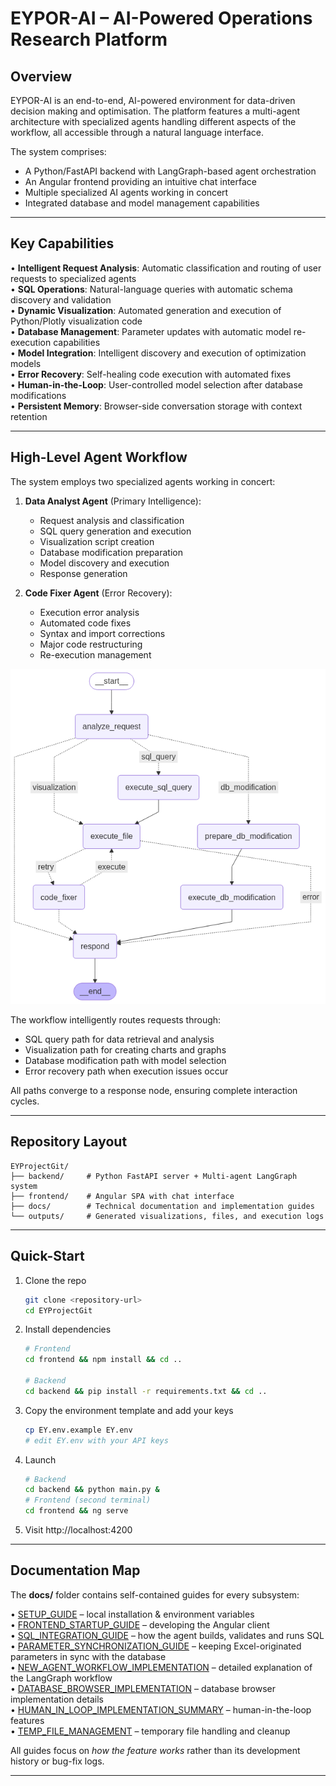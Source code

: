 # EYPOR-AI – AI-Powered Operations Research Platform

## Overview
EYPOR-AI is an end-to-end, AI-powered environment for data-driven decision making and optimisation. The platform features a multi-agent architecture with specialized agents handling different aspects of the workflow, all accessible through a natural language interface.

The system comprises:
- A Python/FastAPI backend with LangGraph-based agent orchestration
- An Angular frontend providing an intuitive chat interface
- Multiple specialized AI agents working in concert
- Integrated database and model management capabilities

---

## Key Capabilities
• **Intelligent Request Analysis**: Automatic classification and routing of user requests to specialized agents  
• **SQL Operations**: Natural-language queries with automatic schema discovery and validation  
• **Dynamic Visualization**: Automated generation and execution of Python/Plotly visualization code  
• **Database Management**: Parameter updates with automatic model re-execution capabilities  
• **Model Integration**: Intelligent discovery and execution of optimization models  
• **Error Recovery**: Self-healing code execution with automated fixes  
• **Human-in-the-Loop**: User-controlled model selection after database modifications  
• **Persistent Memory**: Browser-side conversation storage with context retention

---

## High-Level Agent Workflow

The system employs two specialized agents working in concert:

1. **Data Analyst Agent** (Primary Intelligence):
   - Request analysis and classification
   - SQL query generation and execution
   - Visualization script creation
   - Database modification preparation
   - Model discovery and execution
   - Response generation

2. **Code Fixer Agent** (Error Recovery):
   - Execution error analysis
   - Automated code fixes
   - Syntax and import corrections
   - Major code restructuring
   - Re-execution management

![Data Analyst Workflow](docs/images/data_analyst_workflow.png)

The workflow intelligently routes requests through:
- SQL query path for data retrieval and analysis
- Visualization path for creating charts and graphs
- Database modification path with model selection
- Error recovery path when execution issues occur

All paths converge to a response node, ensuring complete interaction cycles.

---

## Repository Layout
```text
EYProjectGit/
├── backend/     # Python FastAPI server + Multi-agent LangGraph system
├── frontend/    # Angular SPA with chat interface
├── docs/        # Technical documentation and implementation guides
└── outputs/     # Generated visualizations, files, and execution logs
```

---

## Quick-Start
1. Clone the repo
   ```bash
   git clone <repository-url>
   cd EYProjectGit
   ```
2. Install dependencies
   ```bash
   # Frontend
   cd frontend && npm install && cd ..

   # Backend
   cd backend && pip install -r requirements.txt && cd ..
   ```
3. Copy the environment template and add your keys
   ```bash
   cp EY.env.example EY.env
   # edit EY.env with your API keys
   ```
4. Launch
   ```bash
   # Backend
   cd backend && python main.py &
   # Frontend (second terminal)
   cd frontend && ng serve
   ```
5. Visit http://localhost:4200

---

## Documentation Map
The **docs/** folder contains self-contained guides for every subsystem:

• [SETUP_GUIDE](docs/SETUP_GUIDE.md) – local installation & environment variables  
• [FRONTEND_STARTUP_GUIDE](docs/FRONTEND_STARTUP_GUIDE.md) – developing the Angular client  
• [SQL_INTEGRATION_GUIDE](docs/SQL_INTEGRATION_GUIDE.md) – how the agent builds, validates and runs SQL  
• [PARAMETER_SYNCHRONIZATION_GUIDE](docs/PARAMETER_SYNCHRONIZATION_GUIDE.md) – keeping Excel-originated parameters in sync with the database  
• [NEW_AGENT_WORKFLOW_IMPLEMENTATION](docs/NEW_AGENT_WORKFLOW_IMPLEMENTATION.md) – detailed explanation of the LangGraph workflow  
• [DATABASE_BROWSER_IMPLEMENTATION](docs/DATABASE_BROWSER_IMPLEMENTATION.md) – database browser implementation details  
• [HUMAN_IN_LOOP_IMPLEMENTATION_SUMMARY](docs/HUMAN_IN_LOOP_IMPLEMENTATION_SUMMARY.md) – human-in-the-loop features  
• [TEMP_FILE_MANAGEMENT](docs/TEMP_FILE_MANAGEMENT.md) – temporary file handling and cleanup

All guides focus on *how the feature works* rather than its development history or bug-fix logs.

---

